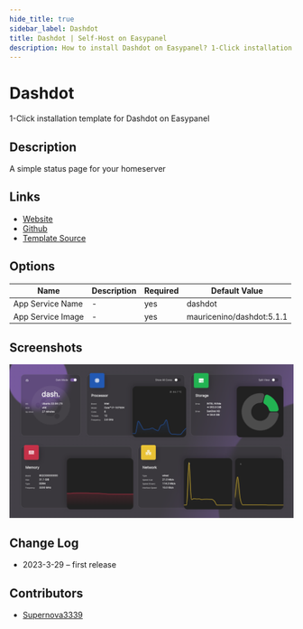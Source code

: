 ```yaml
---
hide_title: true
sidebar_label: Dashdot
title: Dashdot | Self-Host on Easypanel
description: How to install Dashdot on Easypanel? 1-Click installation template for Dashdot on Easypanel
---
```


<!-- generated -->

# Dashdot

1-Click installation template for Dashdot on Easypanel

## Description

A simple status page for your homeserver

## Links

- [Website](https://getdashdot.com/)
- [Github](https://github.com/MauriceNino/dashdot)
- [Template Source](https://github.com/easypanel-io/templates/tree/main/templates/dashdot)

## Options

Name | Description | Required | Default Value
-|-|-|-
App Service Name | - | yes | dashdot
App Service Image | - | yes | mauricenino/dashdot:5.1.1

## Screenshots

![Dashdot Screenshot](./assets/screenshot.png)

## Change Log

- 2023-3-29 – first release

## Contributors

- [Supernova3339](https://github.com/Supernova3339)
